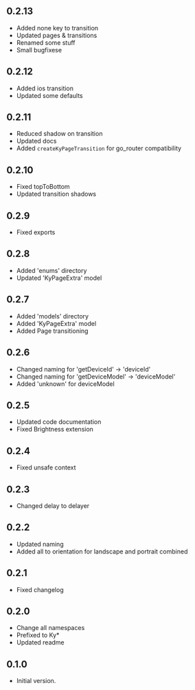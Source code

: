 ## 0.2.13

- Added none key to transition
- Updated pages & transitions
- Renamed some stuff
- Small bugfixese

## 0.2.12

- Added ios transition
- Updated some defaults

## 0.2.11

- Reduced shadow on transition
- Updated docs
- Added `createKyPageTransition` for go_router compatibility

## 0.2.10

- Fixed topToBottom
- Updated transition shadows

## 0.2.9

- Fixed exports

## 0.2.8

- Added 'enums' directory
- Updated 'KyPageExtra' model

## 0.2.7

- Added 'models' directory
- Added 'KyPageExtra' model
- Added Page transitioning

## 0.2.6

- Changed naming for 'getDeviceId' -> 'deviceId'
- Changed naming for 'getDeviceModel' -> 'deviceModel'
- Added 'unknown' for deviceModel

## 0.2.5

- Updated code documentation
- Fixed Brightness extension

## 0.2.4

- Fixed unsafe context

## 0.2.3

- Changed delay to delayer

## 0.2.2

- Updated naming
- Added all to orientation for landscape and portrait combined

## 0.2.1

- Fixed changelog

## 0.2.0

- Change all namespaces
- Prefixed to Ky\*
- Updated readme

## 0.1.0

- Initial version.
